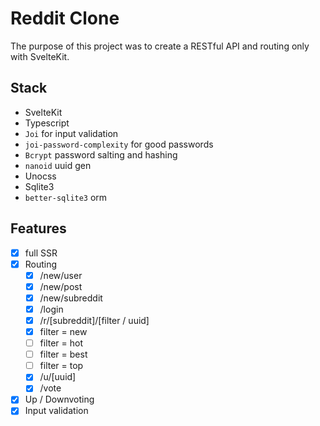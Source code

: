 # Reddit Clone

The purpose of this project was to create a RESTful API and routing only with SvelteKit.

## Stack

- SvelteKit
- Typescript
 - `Joi` for input validation
 - `joi-password-complexity` for good passwords
 - `Bcrypt` password salting and hashing
 - `nanoid` uuid gen
- Unocss
- Sqlite3
 - `better-sqlite3` orm

## Features

- [x] full SSR
- [x] Routing
  - [x] /new/user
  - [x] /new/post
  - [x] /new/subreddit
  - [x] /login
  - [x] /r/[subreddit]/[filter / uuid]
   - [x] filter = new
   - [ ] filter = hot
   - [ ] filter = best
   - [ ] filter = top
  - [x] /u/[uuid]
  - [x] /vote
- [x] Up / Downvoting
- [x] Input validation
